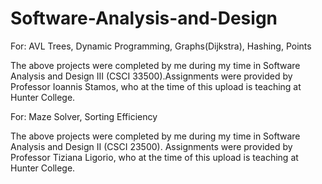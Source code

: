 # Software-Analysis-and-Design
For:
    AVL Trees,
    Dynamic Programming,
    Graphs(Dijkstra),
    Hashing,
    Points

The above projects were completed by me during my time in Software Analysis and Design III (CSCI 33500).Assignments were provided by  Professor Ioannis Stamos, who at the time of this upload is teaching at Hunter College.

For:
  Maze Solver,
  Sorting Efficiency

The above projects were completed by me during my time in Software Analysis and Design II (CSCI 23500). Assignments were provided by Professor Tiziana Ligorio, who at the time of this upload is teaching at Hunter College.
